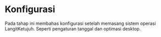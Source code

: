 # Konfigurasi

Pada tahap ini membahas konfigurasi setelah memasang sistem operasi LangitKetujuh. Seperti pengaturan tanggal dan optimasi desktop.
